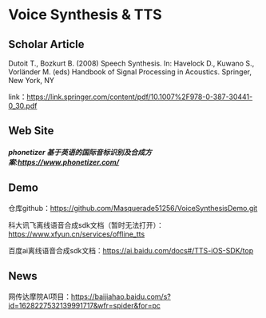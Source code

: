 # Voice Synthesis & TTS

## 	Scholar Article

Dutoit T., Bozkurt B. (2008) Speech Synthesis. In: Havelock D., Kuwano S., Vorländer M. (eds) Handbook of Signal Processing in Acoustics. Springer, New York, NY

link：https://link.springer.com/content/pdf/10.1007%2F978-0-387-30441-0_30.pdf

## 	Web Site

##### 		phonetizer 基于英语的国际音标识别及合成方案:https://www.phonetizer.com/

## 	Demo

仓库github：https://github.com/Masquerade51256/VoiceSynthesisDemo.git

科大讯飞离线语音合成sdk文档（暂时无法打开）：https://www.xfyun.cn/services/offline_tts

百度ai离线语音合成sdk文档：https://ai.baidu.com/docs#/TTS-iOS-SDK/top

## News

网传达摩院AI项目：https://baijiahao.baidu.com/s?id=1628227532139991717&wfr=spider&for=pc

